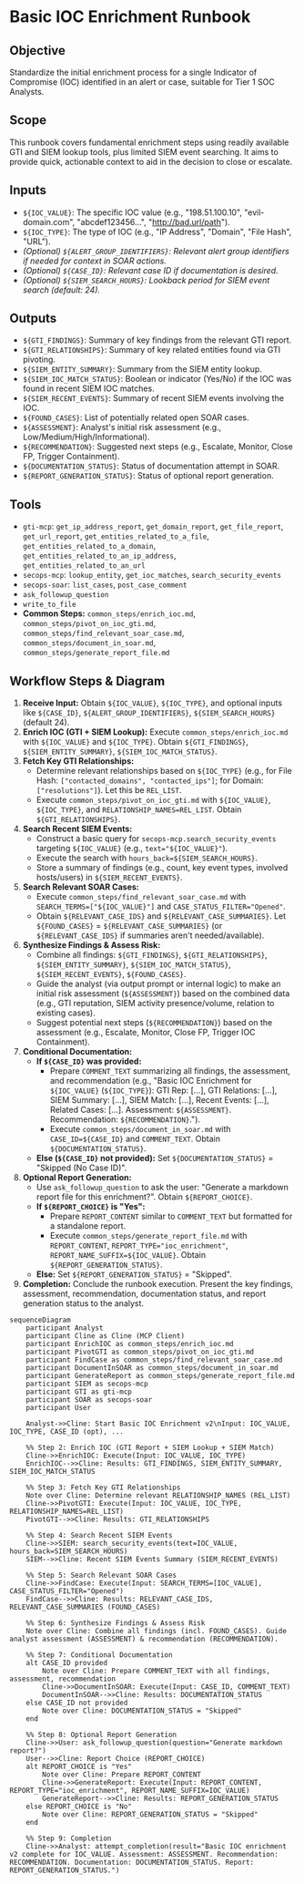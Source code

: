 # Basic IOC Enrichment Runbook

## Objective

Standardize the initial enrichment process for a single Indicator of Compromise (IOC) identified in an alert or case, suitable for Tier 1 SOC Analysts.

## Scope

This runbook covers fundamental enrichment steps using readily available GTI and SIEM lookup tools, plus limited SIEM event searching. It aims to provide quick, actionable context to aid in the decision to close or escalate.

## Inputs

*   `${IOC_VALUE}`: The specific IOC value (e.g., "198.51.100.10", "evil-domain.com", "abcdef123456...", "http://bad.url/path").
*   `${IOC_TYPE}`: The type of IOC (e.g., "IP Address", "Domain", "File Hash", "URL").
*   *(Optional) `${ALERT_GROUP_IDENTIFIERS}`: Relevant alert group identifiers if needed for context in SOAR actions.*
*   *(Optional) `${CASE_ID}`: Relevant case ID if documentation is desired.*
*   *(Optional) `${SIEM_SEARCH_HOURS}`: Lookback period for SIEM event search (default: 24).*

## Outputs

*   `${GTI_FINDINGS}`: Summary of key findings from the relevant GTI report.
*   `${GTI_RELATIONSHIPS}`: Summary of key related entities found via GTI pivoting.
*   `${SIEM_ENTITY_SUMMARY}`: Summary from the SIEM entity lookup.
*   `${SIEM_IOC_MATCH_STATUS}`: Boolean or indicator (Yes/No) if the IOC was found in recent SIEM IOC matches.
*   `${SIEM_RECENT_EVENTS}`: Summary of recent SIEM events involving the IOC.
*   `${FOUND_CASES}`: List of potentially related open SOAR cases.
*   `${ASSESSMENT}`: Analyst's initial risk assessment (e.g., Low/Medium/High/Informational).
*   `${RECOMMENDATION}`: Suggested next steps (e.g., Escalate, Monitor, Close FP, Trigger Containment).
*   `${DOCUMENTATION_STATUS}`: Status of documentation attempt in SOAR.
*   `${REPORT_GENERATION_STATUS}`: Status of optional report generation.

## Tools

*   `gti-mcp`: `get_ip_address_report`, `get_domain_report`, `get_file_report`, `get_url_report`, `get_entities_related_to_a_file`, `get_entities_related_to_a_domain`, `get_entities_related_to_an_ip_address`, `get_entities_related_to_an_url`
*   `secops-mcp`: `lookup_entity`, `get_ioc_matches`, `search_security_events`
*   `secops-soar`: `list_cases`, `post_case_comment`
*   `ask_followup_question`
*   `write_to_file`
*   **Common Steps:** `common_steps/enrich_ioc.md`, `common_steps/pivot_on_ioc_gti.md`, `common_steps/find_relevant_soar_case.md`, `common_steps/document_in_soar.md`, `common_steps/generate_report_file.md`

## Workflow Steps & Diagram

1.  **Receive Input:** Obtain `${IOC_VALUE}`, `${IOC_TYPE}`, and optional inputs like `${CASE_ID}`, `${ALERT_GROUP_IDENTIFIERS}`, `${SIEM_SEARCH_HOURS}` (default 24).
2.  **Enrich IOC (GTI + SIEM Lookup):** Execute `common_steps/enrich_ioc.md` with `${IOC_VALUE}` and `${IOC_TYPE}`. Obtain `${GTI_FINDINGS}`, `${SIEM_ENTITY_SUMMARY}`, `${SIEM_IOC_MATCH_STATUS}`.
3.  **Fetch Key GTI Relationships:**
    *   Determine relevant relationships based on `${IOC_TYPE}` (e.g., for File Hash: `["contacted_domains", "contacted_ips"]`; for Domain: `["resolutions"]`). Let this be `REL_LIST`.
    *   Execute `common_steps/pivot_on_ioc_gti.md` with `${IOC_VALUE}`, `${IOC_TYPE}`, and `RELATIONSHIP_NAMES=REL_LIST`. Obtain `${GTI_RELATIONSHIPS}`.
4.  **Search Recent SIEM Events:**
    *   Construct a basic query for `secops-mcp.search_security_events` targeting `${IOC_VALUE}` (e.g., `text="${IOC_VALUE}"`).
    *   Execute the search with `hours_back=${SIEM_SEARCH_HOURS}`.
    *   Store a summary of findings (e.g., count, key event types, involved hosts/users) in `${SIEM_RECENT_EVENTS}`.
5.  **Search Relevant SOAR Cases:**
    *   Execute `common_steps/find_relevant_soar_case.md` with `SEARCH_TERMS=["${IOC_VALUE}"]` and `CASE_STATUS_FILTER="Opened"`.
    *   Obtain `${RELEVANT_CASE_IDS}` and `${RELEVANT_CASE_SUMMARIES}`. Let `${FOUND_CASES}` = `${RELEVANT_CASE_SUMMARIES}` (or `${RELEVANT_CASE_IDS}` if summaries aren't needed/available).
6.  **Synthesize Findings & Assess Risk:**
    *   Combine all findings: `${GTI_FINDINGS}`, `${GTI_RELATIONSHIPS}`, `${SIEM_ENTITY_SUMMARY}`, `${SIEM_IOC_MATCH_STATUS}`, `${SIEM_RECENT_EVENTS}`, `${FOUND_CASES}`.
    *   Guide the analyst (via output prompt or internal logic) to make an initial risk assessment (`${ASSESSMENT}`) based on the combined data (e.g., GTI reputation, SIEM activity presence/volume, relation to existing cases).
    *   Suggest potential next steps (`${RECOMMENDATION}`) based on the assessment (e.g., Escalate, Monitor, Close FP, Trigger IOC Containment).
7.  **Conditional Documentation:**
    *   **If `${CASE_ID}` was provided:**
        *   Prepare `COMMENT_TEXT` summarizing all findings, the assessment, and recommendation (e.g., "Basic IOC Enrichment for `${IOC_VALUE}` (`${IOC_TYPE}`): GTI Rep: [...], GTI Relations: [...], SIEM Summary: [...], SIEM Match: [...], Recent Events: [...], Related Cases: [...]. Assessment: `${ASSESSMENT}`. Recommendation: `${RECOMMENDATION}`.").
        *   Execute `common_steps/document_in_soar.md` with `CASE_ID=${CASE_ID}` and `COMMENT_TEXT`. Obtain `${DOCUMENTATION_STATUS}`.
    *   **Else (`${CASE_ID}` not provided):** Set `${DOCUMENTATION_STATUS}` = "Skipped (No Case ID)".
8.  **Optional Report Generation:**
    *   Use `ask_followup_question` to ask the user: "Generate a markdown report file for this enrichment?". Obtain `${REPORT_CHOICE}`.
    *   **If `${REPORT_CHOICE}` is "Yes":**
        *   Prepare `REPORT_CONTENT` similar to `COMMENT_TEXT` but formatted for a standalone report.
        *   Execute `common_steps/generate_report_file.md` with `REPORT_CONTENT`, `REPORT_TYPE="ioc_enrichment"`, `REPORT_NAME_SUFFIX=${IOC_VALUE}`. Obtain `${REPORT_GENERATION_STATUS}`.
    *   **Else:** Set `${REPORT_GENERATION_STATUS}` = "Skipped".
9.  **Completion:** Conclude the runbook execution. Present the key findings, assessment, recommendation, documentation status, and report generation status to the analyst.

```{mermaid}
sequenceDiagram
    participant Analyst
    participant Cline as Cline (MCP Client)
    participant EnrichIOC as common_steps/enrich_ioc.md
    participant PivotGTI as common_steps/pivot_on_ioc_gti.md
    participant FindCase as common_steps/find_relevant_soar_case.md
    participant DocumentInSOAR as common_steps/document_in_soar.md
    participant GenerateReport as common_steps/generate_report_file.md
    participant SIEM as secops-mcp
    participant GTI as gti-mcp
    participant SOAR as secops-soar
    participant User

    Analyst->>Cline: Start Basic IOC Enrichment v2\nInput: IOC_VALUE, IOC_TYPE, CASE_ID (opt), ...

    %% Step 2: Enrich IOC (GTI Report + SIEM Lookup + SIEM Match)
    Cline->>EnrichIOC: Execute(Input: IOC_VALUE, IOC_TYPE)
    EnrichIOC-->>Cline: Results: GTI_FINDINGS, SIEM_ENTITY_SUMMARY, SIEM_IOC_MATCH_STATUS

    %% Step 3: Fetch Key GTI Relationships
    Note over Cline: Determine relevant RELATIONSHIP_NAMES (REL_LIST)
    Cline->>PivotGTI: Execute(Input: IOC_VALUE, IOC_TYPE, RELATIONSHIP_NAMES=REL_LIST)
    PivotGTI-->>Cline: Results: GTI_RELATIONSHIPS

    %% Step 4: Search Recent SIEM Events
    Cline->>SIEM: search_security_events(text=IOC_VALUE, hours_back=SIEM_SEARCH_HOURS)
    SIEM-->>Cline: Recent SIEM Events Summary (SIEM_RECENT_EVENTS)

    %% Step 5: Search Relevant SOAR Cases
    Cline->>FindCase: Execute(Input: SEARCH_TERMS=[IOC_VALUE], CASE_STATUS_FILTER="Opened")
    FindCase-->>Cline: Results: RELEVANT_CASE_IDS, RELEVANT_CASE_SUMMARIES (FOUND_CASES)

    %% Step 6: Synthesize Findings & Assess Risk
    Note over Cline: Combine all findings (incl. FOUND_CASES). Guide analyst assessment (ASSESSMENT) & recommendation (RECOMMENDATION).

    %% Step 7: Conditional Documentation
    alt CASE_ID provided
        Note over Cline: Prepare COMMENT_TEXT with all findings, assessment, recommendation
        Cline->>DocumentInSOAR: Execute(Input: CASE_ID, COMMENT_TEXT)
        DocumentInSOAR-->>Cline: Results: DOCUMENTATION_STATUS
    else CASE_ID not provided
        Note over Cline: DOCUMENTATION_STATUS = "Skipped"
    end

    %% Step 8: Optional Report Generation
    Cline->>User: ask_followup_question(question="Generate markdown report?")
    User-->>Cline: Report Choice (REPORT_CHOICE)
    alt REPORT_CHOICE is "Yes"
        Note over Cline: Prepare REPORT_CONTENT
        Cline->>GenerateReport: Execute(Input: REPORT_CONTENT, REPORT_TYPE="ioc_enrichment", REPORT_NAME_SUFFIX=IOC_VALUE)
        GenerateReport-->>Cline: Results: REPORT_GENERATION_STATUS
    else REPORT_CHOICE is "No"
        Note over Cline: REPORT_GENERATION_STATUS = "Skipped"
    end

    %% Step 9: Completion
    Cline->>Analyst: attempt_completion(result="Basic IOC enrichment v2 complete for IOC_VALUE. Assessment: ASSESSMENT. Recommendation: RECOMMENDATION. Documentation: DOCUMENTATION_STATUS. Report: REPORT_GENERATION_STATUS.")
